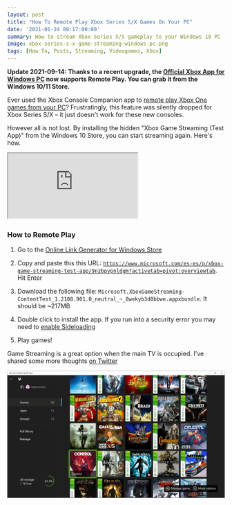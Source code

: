 ```yaml
---
layout: post
title: "How To Remote Play Xbox Series S/X Games On Your PC"
date: '2021-01-24 09:17:00:00'
summary: How to stream Xbox Series X/S gameplay to your Windows 10 PC ...
image: xbox-series-s-x-game-streaming-windows-pc.png
tags: [How To, Posts, Streaming, Videogames, Xbox]
---
```


**Update 2021-09-14: Thanks to a recent upgrade, the <a href="https://www.xbox.com/en-GB/apps/xbox-app-for-pc" target="_blank">Official Xbox App for Windows PC</a> now supports Remote Play. You can grab it from the Windows 10/11 Store.**

Ever used the Xbox Console Companion app to <a href="https://support.xbox.com/en-US/help/games-apps/apps-help/how-to-use-game-streaming-in-xbox-console-companion-app" target="_blank">remote play Xbox One games from your PC</a>? Frustratingly, this feature was silently dropped for Xbox Series S/X – it just doesn't work for these new consoles.

However all is not lost. By installing the hidden "Xbox Game Streaming (Test App)" from the Windows 10 Store, you can start streaming again. Here's how.

<div class="youtube-container">
<iframe src="https://www.youtube.com/embed/m44x4aRlx5I?rel=0" 
allowfullscreen class="youtube-video"></iframe>
</div> 


### How to Remote Play

1. Go to the <a href="https://store.rg-adguard.net/" target="_blank">Online Link Generator for Windows Store</a>

2. Copy and paste this this URL: <code>https://www.microsoft.com/es-es/p/xbox-game-streaming-test-app/9nzbpvpnldgm?activetab=pivot:overviewtab</code>. Hit Enter

3. Download the following file: <code>Microsoft.XboxGameStreaming-ContentTest_1.2108.901.0_neutral_~_8wekyb3d8bbwe.appxbundle</code>. It should be ~217MB

4. Double click to install the app. If you run into a security error you may need to <a href="https://www.windowscentral.com/how-enable-windows-10-sideload-apps-outside-store" target="_blank">enable Sideloading</a>

5. Play games!

Game Streaming is a great option when the main TV is occupied. I've shared some more thoughts <a href="https://twitter.com/jamesfmackenzie/status/1353344939472654336?s=21" target="_blank">on Twitter</a>

![](/img/posts/xbox-series-s-x-game-streaming-windows-pc.png)
